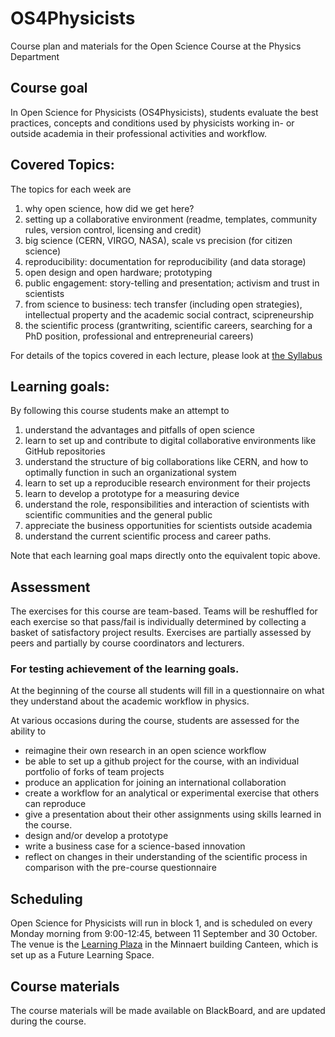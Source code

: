 # OS4Physicists
Course plan and materials for the Open Science Course at the Physics Department

## Course goal 
In Open Science for Physicists (OS4Physicists), students evaluate the best practices, concepts and conditions 
used by physicists working in- or outside academia in their professional activities and workflow.

## Covered Topics:
The topics for each week are
1. why open science, how did we get here?  
2. setting up a collaborative environment (readme, templates, community rules, version control, licensing and credit)
3. big science (CERN, VIRGO, NASA), scale vs precision (for citizen science)
4. reproducibility: documentation for reproducibility (and data storage)
5. open design and open hardware; prototyping
6. public engagement: story-telling and presentation; activism and trust in scientists
7. from science to business: tech transfer (including open strategies), intellectual property and the academic social contract, scipreneurship
8. the scientific process (grantwriting, scientific careers, searching for a PhD position, professional and entrepreneurial careers)

For details of the topics covered in each lecture, please look at [the Syllabus](Syllabus_202x.md)

## Learning goals:
By following this course students make an attempt to 
1. understand the advantages and pitfalls of open science
2. learn to set up and contribute to digital collaborative environments like GitHub repositories
3. understand the structure of big collaborations like CERN, and how to optimally function in such an organizational system
4. learn to set up a reproducible research environment for their projects
5. learn to develop a prototype for a measuring device
6. understand the role, responsibilities and interaction of scientists with scientific communities and the general public
7. appreciate the business opportunities for scientists outside academia
8. understand the current scientific process and career paths.

Note that each learning goal maps directly onto the equivalent topic above.

## Assessment
The exercises for this course are team-based. 
Teams will be reshuffled for each exercise so that pass/fail is individually determined by collecting a basket of satisfactory project results.
Exercises are partially assessed by peers and partially by course coordinators and lecturers.

### For testing achievement of the learning goals.

At the beginning of the course all students will fill in a questionnaire on what they understand about the academic workflow in physics.

At various occasions during the course, students are assessed for the ability to
+ reimagine their own research in an open science workflow
+ be able to set up a github project for the course, with an individual portfolio of forks of team projects
+ produce an application for joining an international collaboration
+ create a workflow for an analytical or experimental exercise that others can reproduce
+ give a presentation about their other assignments using skills learned in the course. 
+ design and/or develop a prototype
+ write a business case for a science-based innovation
+ reflect on changes in their understanding of the scientific process in comparison with the pre-course questionnaire
	
## Scheduling
Open Science for Physicists will run in block 1, and is scheduled on every Monday morning from 9:00-12:45, between 11 September and 30 October. 
The venue is the [Learning Plaza](https://www.uu.nl/en/education/future-learning-spaces/learning-spaces/learning-plaza) in the Minnaert building Canteen, which is set up as a Future Learning Space. 

## Course materials
The course materials will be made available on BlackBoard, and are updated during the course.
